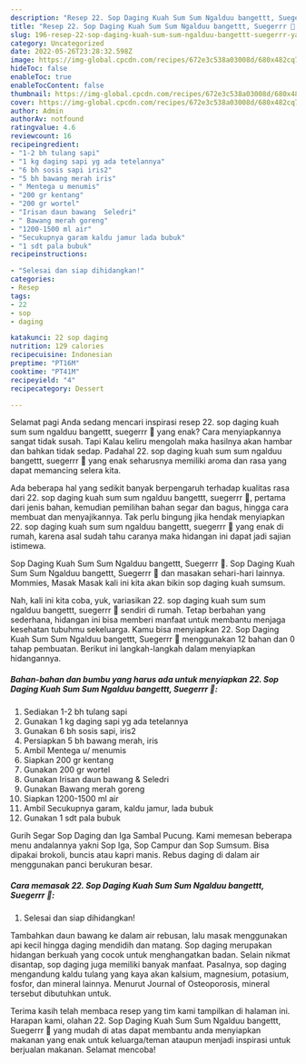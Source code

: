 ```yaml
---
description: "Resep 22. Sop Daging Kuah Sum Sum Ngalduu bangettt, Suegerrr 🤩 yang Sempurna"
title: "Resep 22. Sop Daging Kuah Sum Sum Ngalduu bangettt, Suegerrr 🤩 yang Sempurna"
slug: 196-resep-22-sop-daging-kuah-sum-sum-ngalduu-bangettt-suegerrr-yang-sempurna
category: Uncategorized
date: 2022-05-26T23:28:32.598Z
image: https://img-global.cpcdn.com/recipes/672e3c538a03008d/680x482cq70/22-sop-daging-kuah-sum-sum-ngalduu-bangettt-suegerrr-foto-resep-utama.jpg
hideToc: false
enableToc: true
enableTocContent: false
thumbnail: https://img-global.cpcdn.com/recipes/672e3c538a03008d/680x482cq70/22-sop-daging-kuah-sum-sum-ngalduu-bangettt-suegerrr-foto-resep-utama.jpg
cover: https://img-global.cpcdn.com/recipes/672e3c538a03008d/680x482cq70/22-sop-daging-kuah-sum-sum-ngalduu-bangettt-suegerrr-foto-resep-utama.jpg
author: Admin
authorAv: notfound
ratingvalue: 4.6
reviewcount: 16
recipeingredient:
- "1-2 bh tulang sapi"
- "1 kg daging sapi yg ada tetelannya"
- "6 bh sosis sapi iris2"
- "5 bh bawang merah iris"
- " Mentega u menumis"
- "200 gr kentang"
- "200 gr wortel"
- "Irisan daun bawang  Seledri"
- " Bawang merah goreng"
- "1200-1500 ml air"
- "Secukupnya garam kaldu jamur lada bubuk"
- "1 sdt pala bubuk"
recipeinstructions:

- "Selesai dan siap dihidangkan!"
categories:
- Resep
tags:
- 22
- sop
- daging

katakunci: 22 sop daging 
nutrition: 129 calories
recipecuisine: Indonesian
preptime: "PT16M"
cooktime: "PT41M"
recipeyield: "4"
recipecategory: Dessert

---
```



Selamat pagi Anda sedang mencari inspirasi resep 22. sop daging kuah sum sum ngalduu bangettt, suegerrr 🤩 yang enak? Cara menyiapkannya sangat tidak susah. Tapi Kalau keliru mengolah maka hasilnya akan hambar dan bahkan tidak sedap. Padahal 22. sop daging kuah sum sum ngalduu bangettt, suegerrr 🤩 yang enak seharusnya memiliki aroma dan rasa yang dapat memancing selera kita.


Ada beberapa hal yang sedikit banyak berpengaruh terhadap kualitas rasa dari 22. sop daging kuah sum sum ngalduu bangettt, suegerrr 🤩, pertama dari jenis bahan, kemudian pemilihan bahan segar dan bagus, hingga cara membuat dan menyajikannya. Tak perlu bingung jika hendak menyiapkan 22. sop daging kuah sum sum ngalduu bangettt, suegerrr 🤩 yang enak di rumah, karena asal sudah tahu caranya maka hidangan ini dapat jadi sajian istimewa.

Sop Daging Kuah Sum Sum Ngalduu bangettt, Suegerrr 🤩. Sop Daging Kuah Sum Sum Ngalduu bangettt, Suegerrr 🤩 dan masakan sehari-hari lainnya. Mommies, Masak Masak kali ini kita akan bikin sop daging kuah sumsum.


Nah, kali ini kita coba, yuk, variasikan 22. sop daging kuah sum sum ngalduu bangettt, suegerrr 🤩 sendiri di rumah. Tetap berbahan yang sederhana, hidangan ini bisa memberi manfaat untuk membantu menjaga kesehatan tubuhmu sekeluarga. Kamu bisa menyiapkan 22. Sop Daging Kuah Sum Sum Ngalduu bangettt, Suegerrr 🤩 menggunakan 12 bahan dan 0 tahap pembuatan. Berikut ini langkah-langkah dalam menyiapkan hidangannya.

<!--inarticleads1-->

##### Bahan-bahan dan bumbu yang harus ada untuk menyiapkan 22. Sop Daging Kuah Sum Sum Ngalduu bangettt, Suegerrr 🤩:

1. Sediakan 1-2 bh tulang sapi
1. Gunakan 1 kg daging sapi yg ada tetelannya
1. Gunakan 6 bh sosis sapi, iris2
1. Persiapkan 5 bh bawang merah, iris
1. Ambil  Mentega u/ menumis
1. Siapkan 200 gr kentang
1. Gunakan 200 gr wortel
1. Gunakan Irisan daun bawang &amp; Seledri
1. Gunakan  Bawang merah goreng
1. Siapkan 1200-1500 ml air
1. Ambil Secukupnya garam, kaldu jamur, lada bubuk
1. Gunakan 1 sdt pala bubuk


Gurih Segar Sop Daging dan Iga Sambal Pucung. Kami memesan beberapa menu andalannya yakni Sop Iga, Sop Campur dan Sop Sumsum. Bisa dipakai brokoli, buncis atau kapri manis. Rebus daging di dalam air menggunakan panci berukuran besar. 

<!--inarticleads2-->

##### Cara memasak 22. Sop Daging Kuah Sum Sum Ngalduu bangettt, Suegerrr 🤩:


1. Selesai dan siap dihidangkan!

Tambahkan daun bawang ke dalam air rebusan, lalu masak menggunakan api kecil hingga daging mendidih dan matang. Sop daging merupakan hidangan berkuah yang cocok untuk menghangatkan badan. Selain nikmat disantap, sop daging juga memiliki banyak manfaat. Pasalnya, sop daging mengandung kaldu tulang yang kaya akan kalsium, magnesium, potasium, fosfor, dan mineral lainnya. Menurut Journal of Osteoporosis, mineral tersebut dibutuhkan untuk. 

Terima kasih telah membaca resep yang tim kami tampilkan di halaman ini. Harapan kami, olahan 22. Sop Daging Kuah Sum Sum Ngalduu bangettt, Suegerrr 🤩 yang mudah di atas dapat membantu anda menyiapkan makanan yang enak untuk keluarga/teman ataupun menjadi inspirasi untuk berjualan makanan. Selamat mencoba!
